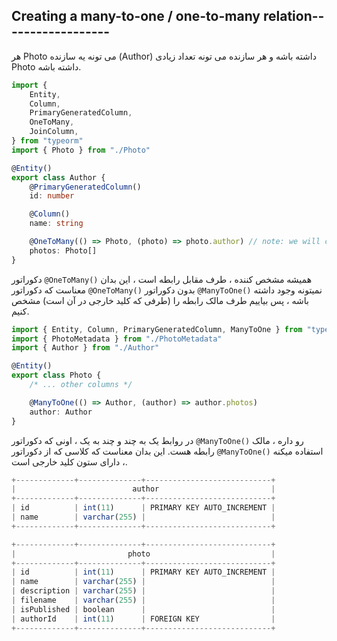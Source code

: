 ## Creating a many-to-one / one-to-many relation------------------

هر Photo می تونه یه سازنده (Author) داشته باشه و هر سازنده می تونه تعداد زیادی Photo داشته باشه.

```ts
import {
    Entity,
    Column,
    PrimaryGeneratedColumn,
    OneToMany,
    JoinColumn,
} from "typeorm"
import { Photo } from "./Photo"

@Entity()
export class Author {
    @PrimaryGeneratedColumn()
    id: number

    @Column()
    name: string

    @OneToMany(() => Photo, (photo) => photo.author) // note: we will create author property in the Photo class below
    photos: Photo[]
}
```

دکوراتور `@OneToMany()` همیشه مشخص کننده ، طرف مقابل رابطه است ، این بدان معناست که دکوراتور `@OneToMany()` بدون دکوراتور `@ManyToOne()` نمیتونه وجود داشته باشه ، پس بیاییم طرف مالک رابطه را (طرفی که کلید خارجی در آن است) مشخص کنیم.

```ts
import { Entity, Column, PrimaryGeneratedColumn, ManyToOne } from "typeorm"
import { PhotoMetadata } from "./PhotoMetadata"
import { Author } from "./Author"

@Entity()
export class Photo {
    /* ... other columns */

    @ManyToOne(() => Author, (author) => author.photos)
    author: Author
}
```

در روابط یک به چند و چند به یک ، اونی که دکوراتور `@ManyToOne()` رو داره ، مالک رابطه هست. این بدان معناست که کلاسی که از دکوراتور `@ManyToOne()` استفاده میکنه ، دارای ستون کلید خارجی است.

```ts
+-------------+--------------+----------------------------+
|                          author                         |
+-------------+--------------+----------------------------+
| id          | int(11)      | PRIMARY KEY AUTO_INCREMENT |
| name        | varchar(255) |                            |
+-------------+--------------+----------------------------+
```

```ts
+-------------+--------------+----------------------------+
|                         photo                           |
+-------------+--------------+----------------------------+
| id          | int(11)      | PRIMARY KEY AUTO_INCREMENT |
| name        | varchar(255) |                            |
| description | varchar(255) |                            |
| filename    | varchar(255) |                            |
| isPublished | boolean      |                            |
| authorId    | int(11)      | FOREIGN KEY                |
+-------------+--------------+----------------------------+
```


